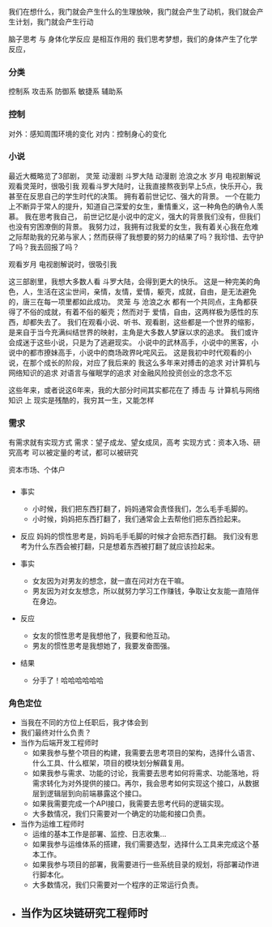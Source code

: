 ### 
###
我们在想什么，我门就会产生什么的生理放映，我门就会产生了动机，我们就会产生计划，我门就会产生行动

脑子思考 与 身体化学反应 是相互作用的
我们思考梦想，我们的身体产生了化学反应，

### 分类
控制系 
攻击系 
防御系 
敏捷系 
辅助系 

### 控制
对外：感知周围环境的变化
对内：控制身心的变化

### 小说
最近大概略览了3部剧，
灵笼 动漫剧
斗罗大陆 动漫剧
沧浪之水 岁月 电视剧解说
观看灵笼时，很吸引我
观看斗罗大陆时，让我直接熬夜到早上5点，快乐开心，我甚至在反思自己的学生时代的决策。
拥有着前世记忆、强大的背景。
 一个在能力上不断异于常人的提升，知道自己深爱的女生，重情重义，这一种角色的确令人羡慕。
 我在思考我自己，
 前世记忆是小说中的定义，强大的背景我们没有，但我们也没有穷困潦倒的背景。
 我努力过，我拥有过我爱的女生，我有着关心我在危难之际帮助我的兄弟与家人；然而获得了我想要的努力的结果了吗？我珍惜、去守护了吗？我去回报了吗？ 

观看岁月 电视剧解说时，很吸引我

这三部剧里，我想大多数人看 斗罗大陆，会得到更大的快乐。 这是一种完美的角色，人，生活在这尘世间，亲情，友情，爱情，躯壳，成就，自由，是无法避免的，唐三在每一项里都如此成功。 灵笼 与 沧浪之水 都有一个共同点，主角都获得了不俗的成就，有着不俗的躯壳；然而对于 爱情，自由，这两样极为感性的东西，却都失去了。
我们在观看小说、听书、观看剧，这些都是一个世界的缩影，是来自于当今充满纠结世界的映射，主角是大多数人梦寐以求的追求。
我们或许会成迷于这些小说，只是为了逃避现实。
小说中的武林高手，小说中的黑客，小说中的都市撩妹高手，小说中的商场政界叱咤风云。
这是我初中时代观看的小说，在那个成长的阶段，对应了我后来的
我这么多年来对搏击的追求
对计算机与网络知识的追求
对语言与催眠学的追求
对金融风险投资创业的念念不忘

这些年来，或者说这6年来，我的大部分时间其实都花在了 搏击  与 计算机与网络知识  上
现实是残酷的，我穷其一生，又能怎样

### 需求
有需求就有实现方式
需求：望子成龙、望女成凤，高考
实现方式：资本入场、研究高考
可以被定量的考试，都可以被研究

资本市场、个体户



### 
- 事实
    - 小时候，我们把东西打翻了，妈妈通常会责怪我们，怎么毛手毛脚的。
    - 小时候，妈妈把东西打翻了，我们通常会上去帮他们把东西捡起来。
- 反应
    妈妈的惯性思考是，妈妈毛手毛脚的时候才会把东西打翻。
    我们没有思考为什么东西会被打翻，只是想着东西被打翻了就应该捡起来。

- 事实
    - 女友因为对男友的想念，就一直在问对方在干嘛。
    - 男友因为对女友想念，所以就努力学习工作赚钱，争取让女友能一直陪伴在身边。
- 反应
    - 女友的惯性思考是我想他了，我要和他互动。
    - 男友的惯性思考是我想她了，我要发奋图强。
- 结果
    - 分手了！哈哈哈哈哈哈




### 角色定位
- 当我在不同的方位上任职后，我才体会到
- 我们最终对什么负责？
- 当作为后端开发工程师时
    - 如果我参与整个项目的构建，我需要去思考项目的架构，选择什么语言、什么工具、什么框架，项目的模块划分解藕复用。
    - 如果我参与需求、功能的讨论，我需要去思考如何将需求、功能落地，将需求转化为对外提供的接口。再尔，我会思考如何实现这个接口，从数据层到逻辑层到向前端暴露这个接口。
    - 如果我需要完成一个API接口，我需要去思考代码的逻辑实现。
    - 大多数情况，我们只需要对一个确定的功能和接口负责。
- 当作为运维工程师时
    - 运维的基本工作是部署、监控、日志收集...
    - 如果我参与运维体系的搭建，我们需要选型，选择什么工具来完成这个基本工作。
    - 如果我参与项目的部署，我需要进行一些系统目录的规划，将部署动作进行脚本化。
    - 大多数情况，我们只需要对一个程序的正常运行负责。
- 当作为区块链研究工程师时
    - 